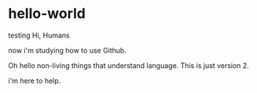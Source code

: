 # hello-world
testing
Hi, Humans 

now i'm studying how to use Github.

Oh hello non-living things that understand language. This is just version 2.

i'm here to help.
